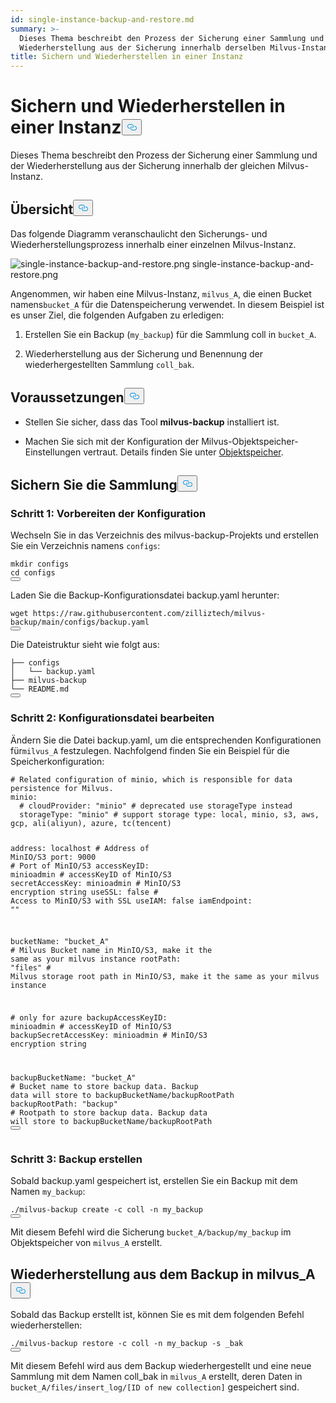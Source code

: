 ```yaml
---
id: single-instance-backup-and-restore.md
summary: >-
  Dieses Thema beschreibt den Prozess der Sicherung einer Sammlung und deren
  Wiederherstellung aus der Sicherung innerhalb derselben Milvus-Instanz
title: Sichern und Wiederherstellen in einer Instanz
---
```

<h1 id="Backup-and-Restore-in-One-Instance" class="common-anchor-header">Sichern und Wiederherstellen in einer Instanz<button data-href="#Backup-and-Restore-in-One-Instance" class="anchor-icon" translate="no">
      <svg translate="no"
        aria-hidden="true"
        focusable="false"
        height="20"
        version="1.1"
        viewBox="0 0 16 16"
        width="16"
      >
        <path
          fill="#0092E4"
          fill-rule="evenodd"
          d="M4 9h1v1H4c-1.5 0-3-1.69-3-3.5S2.55 3 4 3h4c1.45 0 3 1.69 3 3.5 0 1.41-.91 2.72-2 3.25V8.59c.58-.45 1-1.27 1-2.09C10 5.22 8.98 4 8 4H4c-.98 0-2 1.22-2 2.5S3 9 4 9zm9-3h-1v1h1c1 0 2 1.22 2 2.5S13.98 12 13 12H9c-.98 0-2-1.22-2-2.5 0-.83.42-1.64 1-2.09V6.25c-1.09.53-2 1.84-2 3.25C6 11.31 7.55 13 9 13h4c1.45 0 3-1.69 3-3.5S14.5 6 13 6z"
        ></path>
      </svg>
    </button></h1><p>Dieses Thema beschreibt den Prozess der Sicherung einer Sammlung und der Wiederherstellung aus der Sicherung innerhalb der gleichen Milvus-Instanz.</p>
<h2 id="Overview" class="common-anchor-header">Übersicht<button data-href="#Overview" class="anchor-icon" translate="no">
      <svg translate="no"
        aria-hidden="true"
        focusable="false"
        height="20"
        version="1.1"
        viewBox="0 0 16 16"
        width="16"
      >
        <path
          fill="#0092E4"
          fill-rule="evenodd"
          d="M4 9h1v1H4c-1.5 0-3-1.69-3-3.5S2.55 3 4 3h4c1.45 0 3 1.69 3 3.5 0 1.41-.91 2.72-2 3.25V8.59c.58-.45 1-1.27 1-2.09C10 5.22 8.98 4 8 4H4c-.98 0-2 1.22-2 2.5S3 9 4 9zm9-3h-1v1h1c1 0 2 1.22 2 2.5S13.98 12 13 12H9c-.98 0-2-1.22-2-2.5 0-.83.42-1.64 1-2.09V6.25c-1.09.53-2 1.84-2 3.25C6 11.31 7.55 13 9 13h4c1.45 0 3-1.69 3-3.5S14.5 6 13 6z"
        ></path>
      </svg>
    </button></h2><p>Das folgende Diagramm veranschaulicht den Sicherungs- und Wiederherstellungsprozess innerhalb einer einzelnen Milvus-Instanz.</p>
<p>
  
   <span class="img-wrapper"> <img translate="no" src="/docs/v2.5.x/assets/single-instance-backup-and-restore.png" alt="single-instance-backup-and-restore.png" class="doc-image" id="single-instance-backup-and-restore.png" />
   </span> <span class="img-wrapper"> <span>single-instance-backup-and-restore.png</span> </span></p>
<p>Angenommen, wir haben eine Milvus-Instanz, <code translate="no">milvus_A</code>, die einen Bucket namens<code translate="no">bucket_A</code> für die Datenspeicherung verwendet. In diesem Beispiel ist es unser Ziel, die folgenden Aufgaben zu erledigen:</p>
<ol>
<li><p>Erstellen Sie ein Backup (<code translate="no">my_backup</code>) für die Sammlung coll in <code translate="no">bucket_A</code>.</p></li>
<li><p>Wiederherstellung aus der Sicherung und Benennung der wiederhergestellten Sammlung <code translate="no">coll_bak</code>.</p></li>
</ol>
<h2 id="Prerequisites" class="common-anchor-header">Voraussetzungen<button data-href="#Prerequisites" class="anchor-icon" translate="no">
      <svg translate="no"
        aria-hidden="true"
        focusable="false"
        height="20"
        version="1.1"
        viewBox="0 0 16 16"
        width="16"
      >
        <path
          fill="#0092E4"
          fill-rule="evenodd"
          d="M4 9h1v1H4c-1.5 0-3-1.69-3-3.5S2.55 3 4 3h4c1.45 0 3 1.69 3 3.5 0 1.41-.91 2.72-2 3.25V8.59c.58-.45 1-1.27 1-2.09C10 5.22 8.98 4 8 4H4c-.98 0-2 1.22-2 2.5S3 9 4 9zm9-3h-1v1h1c1 0 2 1.22 2 2.5S13.98 12 13 12H9c-.98 0-2-1.22-2-2.5 0-.83.42-1.64 1-2.09V6.25c-1.09.53-2 1.84-2 3.25C6 11.31 7.55 13 9 13h4c1.45 0 3-1.69 3-3.5S14.5 6 13 6z"
        ></path>
      </svg>
    </button></h2><ul>
<li><p>Stellen Sie sicher, dass das Tool <strong>milvus-backup</strong> installiert ist.</p></li>
<li><p>Machen Sie sich mit der Konfiguration der Milvus-Objektspeicher-Einstellungen vertraut. Details finden Sie unter <a href="https://milvus.io/docs/deploy_s3.md">Objektspeicher</a>.</p></li>
</ul>
<h2 id="Back-up-the-collection" class="common-anchor-header">Sichern Sie die Sammlung<button data-href="#Back-up-the-collection" class="anchor-icon" translate="no">
      <svg translate="no"
        aria-hidden="true"
        focusable="false"
        height="20"
        version="1.1"
        viewBox="0 0 16 16"
        width="16"
      >
        <path
          fill="#0092E4"
          fill-rule="evenodd"
          d="M4 9h1v1H4c-1.5 0-3-1.69-3-3.5S2.55 3 4 3h4c1.45 0 3 1.69 3 3.5 0 1.41-.91 2.72-2 3.25V8.59c.58-.45 1-1.27 1-2.09C10 5.22 8.98 4 8 4H4c-.98 0-2 1.22-2 2.5S3 9 4 9zm9-3h-1v1h1c1 0 2 1.22 2 2.5S13.98 12 13 12H9c-.98 0-2-1.22-2-2.5 0-.83.42-1.64 1-2.09V6.25c-1.09.53-2 1.84-2 3.25C6 11.31 7.55 13 9 13h4c1.45 0 3-1.69 3-3.5S14.5 6 13 6z"
        ></path>
      </svg>
    </button></h2><h3 id="Step-1-Prepare-configuration" class="common-anchor-header">Schritt 1: Vorbereiten der Konfiguration</h3><p>Wechseln Sie in das Verzeichnis des milvus-backup-Projekts und erstellen Sie ein Verzeichnis namens <code translate="no">configs</code>:</p>
<pre><code translate="no" class="language-shell"><span class="hljs-built_in">mkdir</span> configs
<span class="hljs-built_in">cd</span> configs
<button class="copy-code-btn"></button></code></pre>
<p>Laden Sie die Backup-Konfigurationsdatei backup.yaml herunter:</p>
<pre><code translate="no" class="language-shell">wget <span class="hljs-attr">https</span>:<span class="hljs-comment">//raw.githubusercontent.com/zilliztech/milvus-backup/main/configs/backup.yaml</span>
<button class="copy-code-btn"></button></code></pre>
<p>Die Dateistruktur sieht wie folgt aus:</p>
<pre><code translate="no">├── configs
│   └── backup.yaml
├── milvus-backup
└── README.md
<button class="copy-code-btn"></button></code></pre>
<h3 id="Step-2-Edit-configuration-file" class="common-anchor-header">Schritt 2: Konfigurationsdatei bearbeiten</h3><p>Ändern Sie die Datei backup.yaml, um die entsprechenden Konfigurationen für<code translate="no">milvus_A</code> festzulegen. Nachfolgend finden Sie ein Beispiel für die Speicherkonfiguration:</p>
<pre><code translate="no" class="language-yaml"><span class="hljs-comment"># Related configuration of minio, which is responsible for data persistence for Milvus.</span>
minio:
  <span class="hljs-comment"># cloudProvider: &quot;minio&quot; # deprecated use storageType instead</span>
  storageType: <span class="hljs-string">&quot;minio&quot;</span> <span class="hljs-comment"># support storage type: local, minio, s3, aws, gcp, ali(aliyun), azure, tc(tencent)</span>
  
  address: localhost <span class="hljs-comment"># Address of MinIO/S3</span>
  port: <span class="hljs-number">9000</span>   <span class="hljs-comment"># Port of MinIO/S3</span>
  accessKeyID: minioadmin  <span class="hljs-comment"># accessKeyID of MinIO/S3</span>
  secretAccessKey: minioadmin <span class="hljs-comment"># MinIO/S3 encryption string</span>
  useSSL: false <span class="hljs-comment"># Access to MinIO/S3 with SSL</span>
  useIAM: false
  iamEndpoint: <span class="hljs-string">&quot;&quot;</span>
  
  bucketName: <span class="hljs-string">&quot;bucket_A&quot;</span> <span class="hljs-comment"># Milvus Bucket name in MinIO/S3, make it the same as your milvus instance</span>
  rootPath: <span class="hljs-string">&quot;files&quot;</span> <span class="hljs-comment"># Milvus storage root path in MinIO/S3, make it the same as your milvus instance</span>

  <span class="hljs-comment"># only for azure</span>
  backupAccessKeyID: minioadmin  <span class="hljs-comment"># accessKeyID of MinIO/S3</span>
  backupSecretAccessKey: minioadmin <span class="hljs-comment"># MinIO/S3 encryption string</span>
  
  backupBucketName: <span class="hljs-string">&quot;bucket_A&quot;</span> <span class="hljs-comment"># Bucket name to store backup data. Backup data will store to backupBucketName/backupRootPath</span>
  backupRootPath: <span class="hljs-string">&quot;backup&quot;</span> <span class="hljs-comment"># Rootpath to store backup data. Backup data will store to backupBucketName/backupRootPath</span>
<button class="copy-code-btn"></button></code></pre>
<h3 id="Step-3-Create-backup" class="common-anchor-header">Schritt 3: Backup erstellen</h3><p>Sobald backup.yaml gespeichert ist, erstellen Sie ein Backup mit dem Namen <code translate="no">my_backup</code>:</p>
<pre><code translate="no" class="language-shell">./milvus-backup create -c coll -n my_backup
<button class="copy-code-btn"></button></code></pre>
<p>Mit diesem Befehl wird die Sicherung <code translate="no">bucket_A/backup/my_backup</code> im Objektspeicher von <code translate="no">milvus_A</code> erstellt.</p>
<h2 id="Restore-from-the-backup-within-milvusA" class="common-anchor-header">Wiederherstellung aus dem Backup in milvus_A<button data-href="#Restore-from-the-backup-within-milvusA" class="anchor-icon" translate="no">
      <svg translate="no"
        aria-hidden="true"
        focusable="false"
        height="20"
        version="1.1"
        viewBox="0 0 16 16"
        width="16"
      >
        <path
          fill="#0092E4"
          fill-rule="evenodd"
          d="M4 9h1v1H4c-1.5 0-3-1.69-3-3.5S2.55 3 4 3h4c1.45 0 3 1.69 3 3.5 0 1.41-.91 2.72-2 3.25V8.59c.58-.45 1-1.27 1-2.09C10 5.22 8.98 4 8 4H4c-.98 0-2 1.22-2 2.5S3 9 4 9zm9-3h-1v1h1c1 0 2 1.22 2 2.5S13.98 12 13 12H9c-.98 0-2-1.22-2-2.5 0-.83.42-1.64 1-2.09V6.25c-1.09.53-2 1.84-2 3.25C6 11.31 7.55 13 9 13h4c1.45 0 3-1.69 3-3.5S14.5 6 13 6z"
        ></path>
      </svg>
    </button></h2><p>Sobald das Backup erstellt ist, können Sie es mit dem folgenden Befehl wiederherstellen:</p>
<pre><code translate="no" class="language-shell">./milvus-backup restore -c coll -n my_backup -s _bak
<button class="copy-code-btn"></button></code></pre>
<p>Mit diesem Befehl wird aus dem Backup wiederhergestellt und eine neue Sammlung mit dem Namen coll_bak in <code translate="no">milvus_A</code> erstellt, deren Daten in <code translate="no">bucket_A/files/insert_log/[ID of new collection]</code> gespeichert sind.</p>
